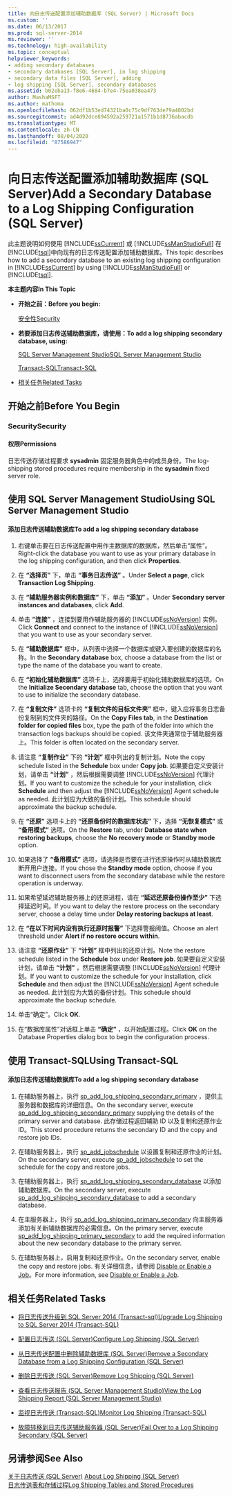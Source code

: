 ```yaml
---
title: 向日志传送配置添加辅助数据库 (SQL Server) | Microsoft Docs
ms.custom: ''
ms.date: 06/13/2017
ms.prod: sql-server-2014
ms.reviewer: ''
ms.technology: high-availability
ms.topic: conceptual
helpviewer_keywords:
- adding secondary databases
- secondary databases [SQL Server], in log shipping
- secondary data files [SQL Server], adding
- log shipping [SQL Server], secondary databases
ms.assetid: b02eba13-f8e6-4684-b7e4-75ea038ea473
author: MashaMSFT
ms.author: mathoma
ms.openlocfilehash: 062df1b53ed74321ba0c75c9df763de79a4802bd
ms.sourcegitcommit: ad4d92dce894592a259721a1571b1d8736abacdb
ms.translationtype: MT
ms.contentlocale: zh-CN
ms.lasthandoff: 08/04/2020
ms.locfileid: "87586947"
---
```

# <a name="add-a-secondary-database-to-a-log-shipping-configuration-sql-server"></a><span data-ttu-id="f940d-102">向日志传送配置添加辅助数据库 (SQL Server)</span><span class="sxs-lookup"><span data-stu-id="f940d-102">Add a Secondary Database to a Log Shipping Configuration (SQL Server)</span></span>
  <span data-ttu-id="f940d-103">此主题说明如何使用 [!INCLUDE[ssCurrent](../../includes/sscurrent-md.md)] 或 [!INCLUDE[ssManStudioFull](../../includes/ssmanstudiofull-md.md)] 在 [!INCLUDE[tsql](../../includes/tsql-md.md)]中向现有的日志传送配置添加辅助数据库。</span><span class="sxs-lookup"><span data-stu-id="f940d-103">This topic describes how to add a secondary database to an existing log shipping configuration in [!INCLUDE[ssCurrent](../../includes/sscurrent-md.md)] by using [!INCLUDE[ssManStudioFull](../../includes/ssmanstudiofull-md.md)] or [!INCLUDE[tsql](../../includes/tsql-md.md)].</span></span>  
  
 <span data-ttu-id="f940d-104">**本主题内容**</span><span class="sxs-lookup"><span data-stu-id="f940d-104">**In This Topic**</span></span>  
  
-   <span data-ttu-id="f940d-105">**开始之前：**</span><span class="sxs-lookup"><span data-stu-id="f940d-105">**Before you begin:**</span></span>  
  
     [<span data-ttu-id="f940d-106">安全性</span><span class="sxs-lookup"><span data-stu-id="f940d-106">Security</span></span>](#Security)  
  
-   <span data-ttu-id="f940d-107">**若要添加日志传送辅助数据库，请使用：**</span><span class="sxs-lookup"><span data-stu-id="f940d-107">**To add a log shipping secondary database, using:**</span></span>  
  
     [<span data-ttu-id="f940d-108">SQL Server Management Studio</span><span class="sxs-lookup"><span data-stu-id="f940d-108">SQL Server Management Studio</span></span>](#SSMSProcedure)  
  
     [<span data-ttu-id="f940d-109">Transact-SQL</span><span class="sxs-lookup"><span data-stu-id="f940d-109">Transact-SQL</span></span>](#TsqlProcedure)  
  
-   [<span data-ttu-id="f940d-110">相关任务</span><span class="sxs-lookup"><span data-stu-id="f940d-110">Related Tasks</span></span>](#RelatedTasks)  
  
##  <a name="before-you-begin"></a><a name="BeforeYouBegin"></a> <span data-ttu-id="f940d-111">开始之前</span><span class="sxs-lookup"><span data-stu-id="f940d-111">Before You Begin</span></span>  
  
###  <a name="security"></a><a name="Security"></a> <span data-ttu-id="f940d-112">Security</span><span class="sxs-lookup"><span data-stu-id="f940d-112">Security</span></span>  
  
####  <a name="permissions"></a><a name="Permissions"></a> <span data-ttu-id="f940d-113">权限</span><span class="sxs-lookup"><span data-stu-id="f940d-113">Permissions</span></span>  
 <span data-ttu-id="f940d-114">日志传送存储过程要求 **sysadmin** 固定服务器角色中的成员身份。</span><span class="sxs-lookup"><span data-stu-id="f940d-114">The log-shipping stored procedures require membership in the **sysadmin** fixed server role.</span></span>  
  
##  <a name="using-sql-server-management-studio"></a><a name="SSMSProcedure"></a> <span data-ttu-id="f940d-115">使用 SQL Server Management Studio</span><span class="sxs-lookup"><span data-stu-id="f940d-115">Using SQL Server Management Studio</span></span>  
  
#### <a name="to-add-a-log-shipping-secondary-database"></a><span data-ttu-id="f940d-116">添加日志传送辅助数据库</span><span class="sxs-lookup"><span data-stu-id="f940d-116">To add a log shipping secondary database</span></span>  
  
1.  <span data-ttu-id="f940d-117">右键单击要在日志传送配置中用作主数据库的数据库，然后单击“属性”。</span><span class="sxs-lookup"><span data-stu-id="f940d-117">Right-click the database you want to use as your primary database in the log shipping configuration, and then click **Properties**.</span></span>  
  
2.  <span data-ttu-id="f940d-118">在 **“选择页”** 下，单击 **“事务日志传送”** 。</span><span class="sxs-lookup"><span data-stu-id="f940d-118">Under **Select a page**, click **Transaction Log Shipping**.</span></span>  
  
3.  <span data-ttu-id="f940d-119">在 **“辅助服务器实例和数据库”** 下，单击 **“添加”** 。</span><span class="sxs-lookup"><span data-stu-id="f940d-119">Under **Secondary server instances and databases**, click **Add**.</span></span>  
  
4.  <span data-ttu-id="f940d-120">单击 **“连接”** ，连接到要用作辅助服务器的 [!INCLUDE[ssNoVersion](../../includes/ssnoversion-md.md)] 实例。</span><span class="sxs-lookup"><span data-stu-id="f940d-120">Click **Connect** and connect to the instance of [!INCLUDE[ssNoVersion](../../includes/ssnoversion-md.md)] that you want to use as your secondary server.</span></span>  
  
5.  <span data-ttu-id="f940d-121">在 **“辅助数据库”** 框中，从列表中选择一个数据库或键入要创建的数据库的名称。</span><span class="sxs-lookup"><span data-stu-id="f940d-121">In the **Secondary database** box, choose a database from the list or type the name of the database you want to create.</span></span>  
  
6.  <span data-ttu-id="f940d-122">在 **“初始化辅助数据库”** 选项卡上，选择要用于初始化辅助数据库的选项。</span><span class="sxs-lookup"><span data-stu-id="f940d-122">On the **Initialize Secondary database** tab, choose the option that you want to use to initialize the secondary database.</span></span>  
  
7.  <span data-ttu-id="f940d-123">在 **“复制文件”** 选项卡的 **“复制文件的目标文件夹”** 框中，键入应将事务日志备份复制到的文件夹的路径。</span><span class="sxs-lookup"><span data-stu-id="f940d-123">On the **Copy Files tab**, in the **Destination folder for copied files** box, type the path of the folder into which the transaction logs backups should be copied.</span></span> <span data-ttu-id="f940d-124">该文件夹通常位于辅助服务器上。</span><span class="sxs-lookup"><span data-stu-id="f940d-124">This folder is often located on the secondary server.</span></span>  
  
8.  <span data-ttu-id="f940d-125">请注意 **“复制作业”** 下的 **“计划”** 框中列出的复制计划。</span><span class="sxs-lookup"><span data-stu-id="f940d-125">Note the copy schedule listed in the **Schedule** box under **Copy job**.</span></span> <span data-ttu-id="f940d-126">如果要自定义安装计划，请单击 **“计划”** ，然后根据需要调整 [!INCLUDE[ssNoVersion](../../includes/ssnoversion-md.md)] 代理计划。</span><span class="sxs-lookup"><span data-stu-id="f940d-126">If you want to customize the schedule for your installation, click **Schedule** and then adjust the [!INCLUDE[ssNoVersion](../../includes/ssnoversion-md.md)] Agent schedule as needed.</span></span> <span data-ttu-id="f940d-127">此计划应为大致的备份计划。</span><span class="sxs-lookup"><span data-stu-id="f940d-127">This schedule should approximate the backup schedule.</span></span>  
  
9. <span data-ttu-id="f940d-128">在 **“还原”** 选项卡上的 **“还原备份时的数据库状态”** 下，选择 **“无恢复模式”** 或 **“备用模式”** 选项。</span><span class="sxs-lookup"><span data-stu-id="f940d-128">On the **Restore** tab, under **Database state when restoring backups**, choose the **No recovery mode** or **Standby mode** option.</span></span>  
  
10. <span data-ttu-id="f940d-129">如果选择了 **“备用模式”** 选项，请选择是否要在进行还原操作时从辅助数据库断开用户连接。</span><span class="sxs-lookup"><span data-stu-id="f940d-129">If you chose the **Standby mode** option, choose if you want to disconnect users from the secondary database while the restore operation is underway.</span></span>  
  
11. <span data-ttu-id="f940d-130">如果希望延迟辅助服务器上的还原进程，请在 **“延迟还原备份操作至少”** 下选择延迟时间。</span><span class="sxs-lookup"><span data-stu-id="f940d-130">If you want to delay the restore process on the secondary server, choose a delay time under **Delay restoring backups at least**.</span></span>  
  
12. <span data-ttu-id="f940d-131">在 **“在以下时间内没有执行还原时报警”** 下选择警报阈值。</span><span class="sxs-lookup"><span data-stu-id="f940d-131">Choose an alert threshold under **Alert if no restore occurs within**.</span></span>  
  
13. <span data-ttu-id="f940d-132">请注意 **“还原作业”** 下 **“计划”** 框中列出的还原计划。</span><span class="sxs-lookup"><span data-stu-id="f940d-132">Note the restore schedule listed in the **Schedule** box under **Restore job**.</span></span> <span data-ttu-id="f940d-133">如果要自定义安装计划，请单击 **“计划”** ，然后根据需要调整 [!INCLUDE[ssNoVersion](../../includes/ssnoversion-md.md)] 代理计划。</span><span class="sxs-lookup"><span data-stu-id="f940d-133">If you want to customize the schedule for your installation, click **Schedule** and then adjust the [!INCLUDE[ssNoVersion](../../includes/ssnoversion-md.md)] Agent schedule as needed.</span></span> <span data-ttu-id="f940d-134">此计划应为大致的备份计划。</span><span class="sxs-lookup"><span data-stu-id="f940d-134">This schedule should approximate the backup schedule.</span></span>  
  
14. <span data-ttu-id="f940d-135">单击“确定”。</span><span class="sxs-lookup"><span data-stu-id="f940d-135">Click **OK**.</span></span>  
  
15. <span data-ttu-id="f940d-136">在“数据库属性”对话框上单击 **“确定”** ，以开始配置过程。</span><span class="sxs-lookup"><span data-stu-id="f940d-136">Click **OK** on the Database Properties dialog box to begin the configuration process.</span></span>  
  
##  <a name="using-transact-sql"></a><a name="TsqlProcedure"></a> <span data-ttu-id="f940d-137">使用 Transact-SQL</span><span class="sxs-lookup"><span data-stu-id="f940d-137">Using Transact-SQL</span></span>  
  
#### <a name="to-add-a-log-shipping-secondary-database"></a><span data-ttu-id="f940d-138">添加日志传送辅助数据库</span><span class="sxs-lookup"><span data-stu-id="f940d-138">To add a log shipping secondary database</span></span>  
  
1.  <span data-ttu-id="f940d-139">在辅助服务器上，执行 [sp_add_log_shipping_secondary_primary](/sql/relational-databases/system-stored-procedures/sp-add-log-shipping-secondary-primary-transact-sql) ，提供主服务器和数据库的详细信息。</span><span class="sxs-lookup"><span data-stu-id="f940d-139">On the secondary server, execute [sp_add_log_shipping_secondary_primary](/sql/relational-databases/system-stored-procedures/sp-add-log-shipping-secondary-primary-transact-sql) supplying the details of the primary server and database.</span></span> <span data-ttu-id="f940d-140">此存储过程返回辅助 ID 以及复制和还原作业 ID。</span><span class="sxs-lookup"><span data-stu-id="f940d-140">This stored procedure returns the secondary ID and the copy and restore job IDs.</span></span>  
  
2.  <span data-ttu-id="f940d-141">在辅助服务器上，执行 [sp_add_jobschedule](/sql/relational-databases/system-stored-procedures/sp-add-jobschedule-transact-sql) 以设置复制和还原作业的计划。</span><span class="sxs-lookup"><span data-stu-id="f940d-141">On the secondary server, execute [sp_add_jobschedule](/sql/relational-databases/system-stored-procedures/sp-add-jobschedule-transact-sql) to set the schedule for the copy and restore jobs.</span></span>  
  
3.  <span data-ttu-id="f940d-142">在辅助服务器上，执行 [sp_add_log_shipping_secondary_database](/sql/relational-databases/system-stored-procedures/sp-add-log-shipping-secondary-database-transact-sql) 以添加辅助数据库。</span><span class="sxs-lookup"><span data-stu-id="f940d-142">On the secondary server, execute [sp_add_log_shipping_secondary_database](/sql/relational-databases/system-stored-procedures/sp-add-log-shipping-secondary-database-transact-sql) to add a secondary database.</span></span>  
  
4.  <span data-ttu-id="f940d-143">在主服务器上，执行 [sp_add_log_shipping_primary_secondary](/sql/relational-databases/system-stored-procedures/sp-add-log-shipping-primary-secondary-transact-sql) 向主服务器添加有关新辅助数据库的必需信息。</span><span class="sxs-lookup"><span data-stu-id="f940d-143">On the primary server, execute [sp_add_log_shipping_primary_secondary](/sql/relational-databases/system-stored-procedures/sp-add-log-shipping-primary-secondary-transact-sql) to add the required information about the new secondary database to the primary server.</span></span>  
  
5.  <span data-ttu-id="f940d-144">在辅助服务器上，启用复制和还原作业。</span><span class="sxs-lookup"><span data-stu-id="f940d-144">On the secondary server, enable the copy and restore jobs.</span></span> <span data-ttu-id="f940d-145">有关详细信息，请参阅 [Disable or Enable a Job](../../ssms/agent/disable-or-enable-a-job.md)。</span><span class="sxs-lookup"><span data-stu-id="f940d-145">For more information, see [Disable or Enable a Job](../../ssms/agent/disable-or-enable-a-job.md).</span></span>  
  
##  <a name="related-tasks"></a><a name="RelatedTasks"></a> <span data-ttu-id="f940d-146">相关任务</span><span class="sxs-lookup"><span data-stu-id="f940d-146">Related Tasks</span></span>  
  
-   [<span data-ttu-id="f940d-147">将日志传送升级到 SQL Server 2014 &#40;Transact-sql&#41;</span><span class="sxs-lookup"><span data-stu-id="f940d-147">Upgrade Log Shipping to SQL Server 2014 &#40;Transact-SQL&#41;</span></span>](upgrading-log-shipping-to-sql-server-2016-transact-sql.md)  
  
-   [<span data-ttu-id="f940d-148">配置日志传送 (SQL Server)</span><span class="sxs-lookup"><span data-stu-id="f940d-148">Configure Log Shipping &#40;SQL Server&#41;</span></span>](configure-log-shipping-sql-server.md)  
  
-   [<span data-ttu-id="f940d-149">从日志传送配置中删除辅助数据库 (SQL Server)</span><span class="sxs-lookup"><span data-stu-id="f940d-149">Remove a Secondary Database from a Log Shipping Configuration &#40;SQL Server&#41;</span></span>](remove-a-secondary-database-from-a-log-shipping-configuration-sql-server.md)  
  
-   [<span data-ttu-id="f940d-150">删除日志传送 (SQL Server)</span><span class="sxs-lookup"><span data-stu-id="f940d-150">Remove Log Shipping &#40;SQL Server&#41;</span></span>](remove-log-shipping-sql-server.md)  
  
-   [<span data-ttu-id="f940d-151">查看日志传送报告 (SQL Server Management Studio)</span><span class="sxs-lookup"><span data-stu-id="f940d-151">View the Log Shipping Report &#40;SQL Server Management Studio&#41;</span></span>](view-the-log-shipping-report-sql-server-management-studio.md)  
  
-   [<span data-ttu-id="f940d-152">监视日志传送 (Transact-SQL)</span><span class="sxs-lookup"><span data-stu-id="f940d-152">Monitor Log Shipping &#40;Transact-SQL&#41;</span></span>](monitor-log-shipping-transact-sql.md)  
  
-   [<span data-ttu-id="f940d-153">故障转移到日志传送辅助服务器 (SQL Server)</span><span class="sxs-lookup"><span data-stu-id="f940d-153">Fail Over to a Log Shipping Secondary &#40;SQL Server&#41;</span></span>](fail-over-to-a-log-shipping-secondary-sql-server.md)  
  
## <a name="see-also"></a><span data-ttu-id="f940d-154">另请参阅</span><span class="sxs-lookup"><span data-stu-id="f940d-154">See Also</span></span>  
 <span data-ttu-id="f940d-155">[关于日志传送 (SQL Server)](about-log-shipping-sql-server.md) </span><span class="sxs-lookup"><span data-stu-id="f940d-155">[About Log Shipping &#40;SQL Server&#41;](about-log-shipping-sql-server.md) </span></span>  
 [<span data-ttu-id="f940d-156">日志传送表和存储过程</span><span class="sxs-lookup"><span data-stu-id="f940d-156">Log Shipping Tables and Stored Procedures</span></span>](log-shipping-tables-and-stored-procedures.md)  
  
  
